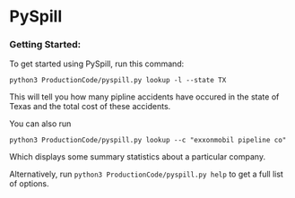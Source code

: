 # PySpill

### Getting Started: ###
To get started using PySpill, run this command: 

`python3 ProductionCode/pyspill.py lookup -l --state TX`

This will tell you how many pipline accidents have occured in the state
of Texas and the total cost of these accidents.

You can also run 

`python3 ProductionCode/pyspill.py lookup --c "exxonmobil pipeline co"`

Which displays some summary statistics about a particular company.

Alternatively, run `python3 ProductionCode/pyspill.py help` to get a full 
list of options.
